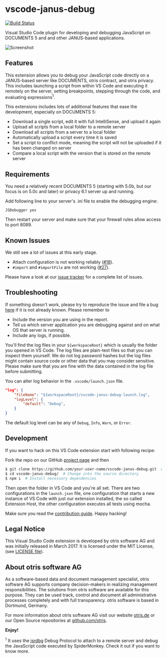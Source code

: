 # vscode-janus-debug

[![Build Status](https://travis-ci.org/otris/vscode-janus-debug.svg?branch=master)](https://travis-ci.org/otris/vscode-janus-debug)

Visual Studio Code plugin for developing and debugging JavaScript on DOCUMENTS 5 and and other JANUS-based applications.

![Screenshot](https://github.com/otris/vscode-janus-debug/raw/master/img/extension-screenshot-1.png "Screenshot")

## Features

This extension allows you to debug your JavaScript code directly on a JANUS-based server like DOCUMENTS, otris contract, and otris privacy. This includes launching a script from within VS Code and executing it remotely on the server, setting breakpoints, stepping through the code, and evaluating expressions<sup>1</sup>.

This extensions includes lots of additional features that ease the development, especially on DOCUMENTS 5:

* Download a single script, edit it with full IntelliSense, and upload it again
* Upload all scripts from a local folder to a remote server
* Download all scripts from a server to a local folder
* Automatically upload a script every time it is saved
* Set a script to conflict mode, meaning the script will not be uploaded if it has been changed on server
* Compare a local script with the version that is stored on the remote server

## Requirements

You need a relatively recent DOCUMENTS 5 (starting with 5.0b, but our focus is on 5.0c and later) or privacy 6.1 server up and running.

Add following line to your server's .ini file to enable the debugging engine:

```
JSDebugger yes
```

Then restart your server and make sure that your firewall rules allow access to port 8089.

## Known Issues

We still see a lot of issues at this early stage.

* Attach configuration is not working reliably ([#18](https://github.com/otris/vscode-janus-debug/issues/18)).
* `#import` and `#importFile` are not working ([#27](https://github.com/otris/vscode-janus-debug/issues/27)).

Please have a look at our [issue tracker](https://github.com/otris/vscode-janus-debug/issues) for a complete list of issues.

## Troubleshooting

If something doesn't work, please try to reproduce the issue and file a bug [here](https://github.com/otris/vscode-janus-debug/issues) if it is not already known. Please remember to

- Include the version you are using in the report.
- Tell us which server application you are debugging against and on what OS that server is running.
- Include any logs, if possible.

You'll find the log files in your `${workspaceRoot}` which is usually the folder you opened in VS Code. The log files are plain-text files so that you can inspect them yourself. We do not log password hashes but the log files might contain source code or other data that you may consider sensitive. Please make sure that you are fine with the data contained in the log file before submitting.

You can alter log behavior in the `.vscode/launch.json` file.

```json
"log": {
    "fileName": "${workspaceRoot}/vscode-janus-debug-launch.log",
    "logLevel": {
        "default": "Debug",
    }
}
```

The default log level can be any of `Debug`, `Info`, `Warn`, or `Error`.

## Development
If you want to hack on this VS Code extension start with following recipe:

Fork the repo on our GitHub [project page](https://github.com/otris/vscode-janus-debug) and then

```bash
$ git clone https://github.com/your-user-name/vscode-janus-debug.git  # Clone the forked repo
$ cd vscode-janus-debug/  # Change into the source directory
$ npm i  # Install necessary dependencies
```
Then open the folder in VS Code and you're all set. There are two configurations in the `launch.json` file, one configuration that starts a new instance of VS Code with just our extension installed, the so called Extension Host, the other configuration executes all tests using mocha.

Make sure you read the [contribution guide](https://github.com/otris/vscode-janus-debug/blob/master/CONTRIBUTING.md). Happy hacking!

## Legal Notice
This Visual Studio Code extension is developed by otris software AG and was initially released in March 2017. It is licensed under the MIT License, (see [LICENSE file](LICENSE)).

## About otris software AG
As a software-based data and document management specialist, otris software AG supports company decision-makers in realizing management responsibilities. The solutions from otris software are available for this purpose. They can be used track, control and document all administrative processes completely and with full transparency. otris software is based in Dortmund, Germany.

For more information about otris software AG visit our website [otris.de](https://www.otris.de/) or our Open Source repositories at [github.com/otris](https://github.com/otris).

**Enjoy!**

<sup>1</sup> It uses the [jsrdbg](https://github.com/swojtasiak/jsrdbg) Debug Protocol to attach to a remote server and debug the JavaScript code executed by SpiderMonkey. Check it out if you want to know more.
